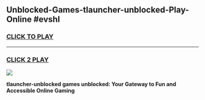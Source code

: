 
## Unblocked-Games-tlauncher-unblocked-Play-Online #evshl
<h3>
<a href="https://news.freeplayer.one?title=tlauncher-unblocked&ref=3">CLICK TO PLAY</a></h3>
<hr>

<h3>
<a href="https://news.freeplayer.one?title=tlauncher-unblocked&ref=3">CLICK 2 PLAY</a>
  
</h3>

<a href="https://news.freeplayer.one?title=tlauncher-unblocked&ref=3"><img src="https://clearcache.store/games.png"></a>


**tlauncher-unblocked games unblocked: Your Gateway to Fun and Accessible Online Gaming**
